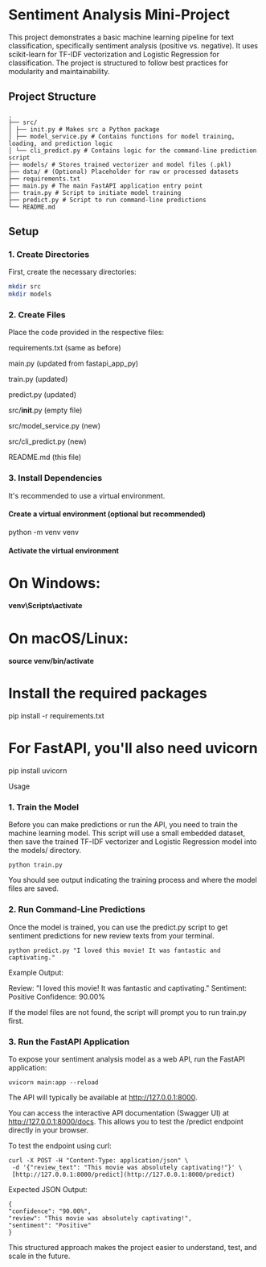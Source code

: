 # Sentiment Analysis Mini-Project

This project demonstrates a basic machine learning pipeline for text classification, specifically sentiment analysis (positive vs. negative). It uses scikit-learn for TF-IDF vectorization and Logistic Regression for classification. The project is structured to follow best practices for modularity and maintainability.

## Project Structure

```
.
├── src/
│ ├── init.py # Makes src a Python package
│ ├── model_service.py # Contains functions for model training, loading, and prediction logic
│ └── cli_predict.py # Contains logic for the command-line prediction script
├── models/ # Stores trained vectorizer and model files (.pkl)
├── data/ # (Optional) Placeholder for raw or processed datasets
├── requirements.txt
├── main.py # The main FastAPI application entry point
├── train.py # Script to initiate model training
├── predict.py # Script to run command-line predictions
└── README.md

```

## Setup

### 1. Create Directories

First, create the necessary directories:

```bash
mkdir src
mkdir models
```

### 2. Create Files

Place the code provided in the respective files:

requirements.txt (same as before)

main.py (updated from fastapi_app_py)

train.py (updated)

predict.py (updated)

src/**init**.py (empty file)

src/model_service.py (new)

src/cli_predict.py (new)

README.md (this file)

### 3. Install Dependencies

It's recommended to use a virtual environment.

#### Create a virtual environment (optional but recommended)

python -m venv venv

#### Activate the virtual environment

# On Windows:

#### venv\Scripts\activate

# On macOS/Linux:

#### source venv/bin/activate

# Install the required packages

pip install -r requirements.txt

# For FastAPI, you'll also need uvicorn

pip install uvicorn

Usage

### 1. Train the Model

Before you can make predictions or run the API, you need to train the machine learning model. This script will use a small embedded dataset, then save the trained TF-IDF vectorizer and Logistic Regression model into the models/ directory.

```
python train.py
```

You should see output indicating the training process and where the model files are saved.

### 2. Run Command-Line Predictions

Once the model is trained, you can use the predict.py script to get sentiment predictions for new review texts from your terminal.

```
python predict.py "I loved this movie! It was fantastic and captivating."
```

Example Output:

Review: "I loved this movie! It was fantastic and captivating."
Sentiment: Positive
Confidence: 90.00%

If the model files are not found, the script will prompt you to run train.py first.

### 3. Run the FastAPI Application

To expose your sentiment analysis model as a web API, run the FastAPI application:

```
uvicorn main:app --reload
```

The API will typically be available at http://127.0.0.1:8000.

You can access the interactive API documentation (Swagger UI) at http://127.0.0.1:8000/docs. This allows you to test the /predict endpoint directly in your browser.

To test the endpoint using curl:

```
curl -X POST -H "Content-Type: application/json" \
 -d '{"review_text": "This movie was absolutely captivating!"}' \
 [http://127.0.0.1:8000/predict](http://127.0.0.1:8000/predict)
```

Expected JSON Output:

```
{
"confidence": "90.00%",
"review": "This movie was absolutely captivating!",
"sentiment": "Positive"
}
```

This structured approach makes the project easier to understand, test, and scale in the future.
